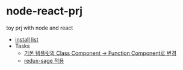 # node-react-prj
toy prj with node and react

- [install list ](https://github.com/Pawer0223/node-react-prj/blob/master/mdFiles/Installs.md)
- Tasks
  - [기본 템플릿의 Class Component -> Function Component로 변경](https://github.com/Pawer0223/node-react-prj/blob/master/mdFiles/tasks/componentChange.md)
  - [redux-sage 적용](https://github.com/Pawer0223/node-react-prj/blob/master/mdFiles/tasks/redux-saga.md)
 

